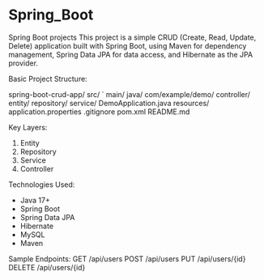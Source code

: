 # Spring_Boot
Spring Boot projects 
This project is a simple CRUD (Create, Read, Update, Delete) application built with Spring Boot,
using Maven for dependency management, Spring Data JPA for data access, and Hibernate as the JPA provider.

Basic Project Structure:

spring-boot-crud-app/
 src/
`  main/
     java/
       com/example/demo/
         controller/
         entity/
         repository/
         service/
       DemoApplication.java
 resources/
   application.properties
 .gitignore
   pom.xml
 README.md

Key Layers:
1. Entity
2. Repository
3. Service
4. Controller

 Technologies Used:
- Java 17+
- Spring Boot
- Spring Data JPA
- Hibernate
- MySQL
- Maven

Sample Endpoints:
  GET /api/users
  POST /api/users
  PUT /api/users/{id}
  DELETE /api/users/{id}
